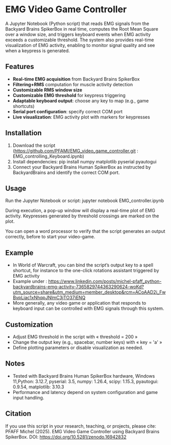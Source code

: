 # EMG Video Game Controller

A Jupyter Notebook (Python script) that reads EMG signals from the Backyard Brains SpikerBox in real time, computes the Root Mean Square over a window size, and triggers keyboard events when EMG activity exceeds a customizable threshold. The system also provides real-time visualization of EMG activity, enabling to monitor signal quality and see when a keypress is generated.

## Features
- **Real-time EMG acquisition** from Backyard Brains SpikerBox
- **Filtering+RMS** computation for muscle activity detection
- **Customizable RMS window size**  
- **Customizable EMG threshold** for keypress triggering  
- **Adaptable keyboard output**: choose any key to map (e.g., game shortcuts)  
- **Serial port configuration**: specify correct COM port  
- **Live visualization**: EMG activity plot with markers for keypresses  

## Installation

1. Download the script (https://github.com/PFAMI/EMG_video_game_controller.git : EMG_controlling_Keyboard.ipynb)
2. Install dependencies: pip install numpy matplotlib pyserial pyautogui
3. Connect your Backyard Brains Human SpikerBox as instructed by BackyardBrains and identify the correct COM port.

## Usage

Run the Jupyter Notebook or script: jupyter notebook EMG_controller.ipynb

During execution, a pop-up window will display a real-time plot of EMG activity. Keypresses generated by threshold crossings are marked on the plot.

You can open a word processor to verify that the script generates an output correctly, before to start your video-game.

## Example
* In World of Warcraft, you can bind the script’s output key to a spell shortcut, for instance to the one-click rotations assistant triggered by EMG activity
* Example under : https://www.linkedin.com/posts/michel-pfaff_python-backyardbrains-emg-activity-7365829744363290624-woKd?utm_source=share&utm_medium=member_desktop&rcm=ACoAAD2i_FwBvpLiac1xNhqpJNlmC3jTO37iENQ
* More generally, any video game or application that responds to keyboard input can be controlled with EMG signals through this system.

## Customization
- Adjust EMG threshold in the script with « threshold = 200 »
- Change the output key (e.g., spacebar, number keys) with « key = 'a' »
- Define plotting parameters or disable visualization as needed.

## Notes
- Tested with Backyard Brains Human SpikerBox hardware, Windows 11,Python: 3.12.7, pyserial: 3.5, numpy: 1.26.4, scipy: 1.15.3, pyautogui: 0.9.54, matplotlib: 3.10.3
- Performance and latency depend on system configuration and game input handling.

## Citation

If you use this script in your research, teaching, or projects, please cite:
PFAFF Michel (2025). EMG Video Game Controller using Backyard Brains SpikerBox. DOI: https://doi.org/10.5281/zenodo.16942832
